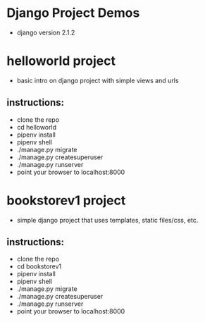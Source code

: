 # Django Project Demos
- django version 2.1.2

# helloworld project
- basic intro on django project with simple views and urls

## instructions:
- clone the repo
- cd helloworld
- pipenv install
- pipenv shell
- ./manage.py migrate
- ./manage.py createsuperuser
- ./manage.py runserver
- point your browser to localhost:8000


# bookstorev1 project
- simple django project that uses templates, static files/css, etc.

## instructions:
- clone the repo
- cd bookstorev1
- pipenv install
- pipenv shell
- ./manage.py migrate
- ./manage.py createsuperuser
- ./manage.py runserver
- point your browser to localhost:8000
